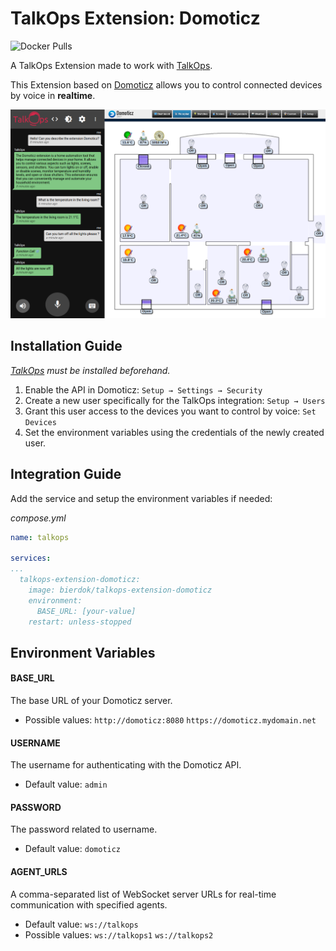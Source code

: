 # TalkOps Extension: Domoticz
![Docker Pulls](https://img.shields.io/docker/pulls/bierdok/talkops-extension-domoticz)

A TalkOps Extension made to work with [TalkOps](https://link.talkops.app/talkops).

This Extension based on [Domoticz](https://www.domoticz.com/) allows you to control connected devices by voice in **realtime**.

![Screenshot](screenshot.png)

## Installation Guide

_[TalkOps](https://link.talkops.app/install-talkops) must be installed beforehand._

1. Enable the API in Domoticz: `Setup → Settings → Security`
2. Create a new user specifically for the TalkOps integration: `Setup → Users`
3. Grant this user access to the devices you want to control by voice: `Set Devices`
4. Set the environment variables using the credentials of the newly created user.

## Integration Guide

Add the service and setup the environment variables if needed:

_compose.yml_
``` yml
name: talkops

services:
...
  talkops-extension-domoticz:
    image: bierdok/talkops-extension-domoticz
    environment:
      BASE_URL: [your-value]
    restart: unless-stopped
```

## Environment Variables

#### BASE_URL

The base URL of your Domoticz server.
* Possible values: `http://domoticz:8080` `https://domoticz.mydomain.net`

#### USERNAME

The username for authenticating with the Domoticz API.
* Default value: `admin`

#### PASSWORD

The password related to username.
* Default value: `domoticz`

#### AGENT_URLS

A comma-separated list of WebSocket server URLs for real-time communication with specified agents.
* Default value: `ws://talkops`
* Possible values: `ws://talkops1` `ws://talkops2`
